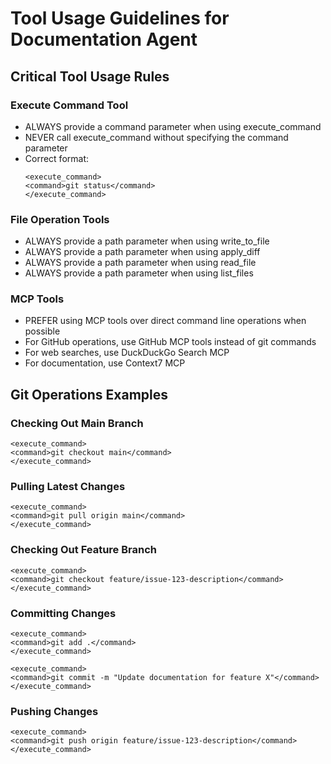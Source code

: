 # Tool Usage Guidelines for Documentation Agent

## Critical Tool Usage Rules

### Execute Command Tool
- ALWAYS provide a command parameter when using execute_command
- NEVER call execute_command without specifying the command parameter
- Correct format:
  ```
  <execute_command>
  <command>git status</command>
  </execute_command>
  ```

### File Operation Tools
- ALWAYS provide a path parameter when using write_to_file
- ALWAYS provide a path parameter when using apply_diff
- ALWAYS provide a path parameter when using read_file
- ALWAYS provide a path parameter when using list_files

### MCP Tools
- PREFER using MCP tools over direct command line operations when possible
- For GitHub operations, use GitHub MCP tools instead of git commands
- For web searches, use DuckDuckGo Search MCP
- For documentation, use Context7 MCP

## Git Operations Examples

### Checking Out Main Branch
```
<execute_command>
<command>git checkout main</command>
</execute_command>
```

### Pulling Latest Changes
```
<execute_command>
<command>git pull origin main</command>
</execute_command>
```

### Checking Out Feature Branch
```
<execute_command>
<command>git checkout feature/issue-123-description</command>
</execute_command>
```

### Committing Changes
```
<execute_command>
<command>git add .</command>
</execute_command>

<execute_command>
<command>git commit -m "Update documentation for feature X"</command>
</execute_command>
```

### Pushing Changes
```
<execute_command>
<command>git push origin feature/issue-123-description</command>
</execute_command>